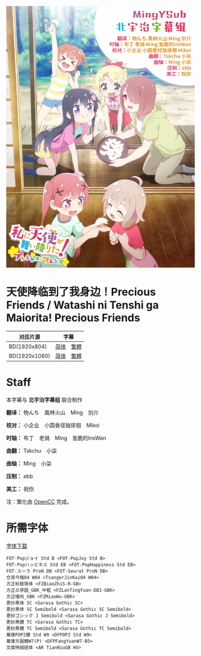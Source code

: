 ![海报](Poster.png)

# 天使降临到了我身边！Precious Friends / Watashi ni Tenshi ga Maiorita! Precious Friends
| 对应片源 | 字幕 |
| -------- | ---- |
| BD(1920x804) | [简体](https://raw.githubusercontent.com/MingYSub/SubArchive/main/Archive/Watashi%20ni%20Tenshi%20ga%20Maiorita%21%20Precious%20Friends/%5BKitaujiSub%26MingY%5D%20Watashi%20ni%20Tenshi%20ga%20Maiorita%21%20Precious%20Friends.CHS.ass)　[繁體](https://raw.githubusercontent.com/MingYSub/SubArchive/main/Archive/Watashi%20ni%20Tenshi%20ga%20Maiorita%21%20Precious%20Friends/%5BKitaujiSub%26MingY%5D%20Watashi%20ni%20Tenshi%20ga%20Maiorita%21%20Precious%20Friends.CHT.ass) |
| BD(1920x1080) | [简体](https://raw.githubusercontent.com/MingYSub/SubArchive/main/Archive/Watashi%20ni%20Tenshi%20ga%20Maiorita%21%20Precious%20Friends/%5BKitaujiSub%26MingY%5D%20Watashi%20ni%20Tenshi%20ga%20Maiorita%21%20Precious%20Friends.CHS_1080.ass)　[繁體](https://raw.githubusercontent.com/MingYSub/SubArchive/main/Archive/Watashi%20ni%20Tenshi%20ga%20Maiorita%21%20Precious%20Friends/%5BKitaujiSub%26MingY%5D%20Watashi%20ni%20Tenshi%20ga%20Maiorita%21%20Precious%20Friends.CHT_1080.ass) |

# Staff
本字幕与 **北宇治字幕组** 联合制作

**翻译：** 物んち　風林火山　Ming　剑介

**校对：** 小企业　小圆香径独徘徊　Mikoi

**时轴：** 布丁　老骑　Ming　氢脆的InsWan

**曲翻：** Tskchu　小柒

**曲轴：** Ming　小柒

**压制：** ebb

**美工：** 祝你

注：繁化由 [OpenCC](https://github.com/BYVoid/OpenCC) 完成。

# 所需字体
[字体下载](https://pan.baidu.com/s/1yH_oM4_D0aF5xzvfoj6nEg?pwd=1234)

```
FOT-Popジョイ Std B <FOT-PopJoy Std B>
FOT-Popハッピネス Std EB <FOT-PopHappiness Std EB>
FOT-スーラ ProN DB <FOT-Seurat ProN DB>
仓耳今楷04 W04 <TsangerJinKai04 W04>
方正标致简体 <FZBiaoZhiS-R-GB>
方正兰亭圆_GBK_中粗 <FZLanTingYuan-DB1-GBK>
方正喵呜_GBK <FZMiaoWu-GBK>
更纱黑体 SC <Sarasa Gothic SC>
更纱黑体 SC Semibold <Sarasa Gothic SC Semibold>
更紗ゴシック J Semibold <Sarasa Gothic J Semibold>
更紗黑體 TC <Sarasa Gothic TC>
更紗黑體 TC Semibold <Sarasa Gothic TC Semibold>
華康POP2體 Std W9 <DFPOP2 Std W9>
華康方圓體W7(P) <DFPFangYuanW7-B5>
文鼎特甜妞体 <AR TianNiuGB HV>
```